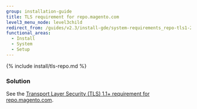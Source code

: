 ```yaml
---
group: installation-guide
title: TLS requirement for repo.magento.com
level3_menu_node: level3child
redirect_from: /guides/v2.3/install-gde/system-requirements_repo-tls1-2.html
functional_areas:
  - Install
  - System
  - Setup
---
```


{% include install/tls-repo.md %}

### Solution

See the [Transport Layer Security (TLS) 1.1+ requirement for repo.magento.com]({{site.baseurl}}/guides/v2.1/release-notes/tech_bull_tls-repo.html).


